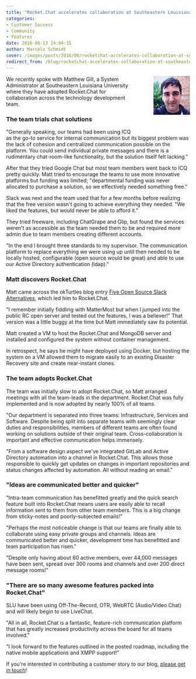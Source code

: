 ```yaml
---
title: "Rocket.Chat accelerates collaboration at Southeastern Louisiana University"
categories:
- Customer Success
- Community
- Features
date: 2016-06-13 14:04:15
author: Marcelo Schmidt
cover: /images/posts/2016/06/rocketchat-accelerates-collaboration-at-southeastern-louisiana-university/southeastern-cover-image.jpg
redirect_from: /blog/rocketchat-accelerates-collaboration-at-southeastern-louisiana-university
---
```

<img style="float: right; margin: 0px 0px 50px 50px;" src="/images/posts/2016/06/rocketchat-accelerates-collaboration-at-southeastern-louisiana-university/image00.jpg" width="100" />

We recently spoke with Matthew Gill, a System Administrator at Southeastern Louisiana University where they have adopted Rocket.Chat for collaboration across the technology development team.

### The team trials chat solutions

"Generally speaking, our teams had been using ICQ as the go-to service for internal communication but its biggest problem was the lack of cohesion and centralized communication possible on the platform. You could send individual private messages and there is a rudimentary chat-room-like functionality, but the solution itself felt lacking."

After that they tried Google Chat but most team members went back to ICQ pretty quickly. Matt tried to encourage the teams to use more innovative platforms but funding was limited; "departmental funding was never allocated to purchase a solution, so we effectively needed something free."

Slack was next and the team used that for a few months before realizing that the free version wasn't going to achieve everything they needed. "We liked the features, but would never be able to afford it."

They tried freeware, including ChatGrape and Glip, but found the services weren't as accessible as the team needed them to be and required more admin due to team members creating different accounts.

"In the end I brought three standards to my supervisor. The communication platform to replace everything we were using up until then needed to be locally hosted, configurable (open source would be great) and able to use our Active Directory authentication (ldap)."

### Matt discovers Rocket.Chat

Matt came across the okTurtles blog entry [Five Open Source Slack Alternatives](https://blog.okturtles.com/2015/11/five-open-source-slack-alternatives/), which led him to Rocket.Chat.

"I remember initially fiddling with MatterMost but when I jumped into the public RC open server and tested out the features, I was a believer!" That version was a little buggy at the time but Matt immediately saw its potential.

Matt created a VM to host the Rocket.Chat and MongoDB server and installed and configured the system without container management.

In retrospect, he says he might have deployed using Docker, but hosting the system on a VM allowed them to migrate easily to an existing Disaster Recovery site and create near-instant clones.

### The team adopts Rocket.Chat

The team was initially slow to adopt Rocket.Chat, so Matt arranged meetings with all the team-leads in the department. Rocket.Chat was fully implemented and is now adopted by nearly 100% of all teams.

"Our department is separated into three teams: Infrastructure, Services and Software. Despite being split into separate teams with seemingly clear duties and responsibilities, members of different teams are often found working on solutions outside of their original team. Cross-collaboration is important and effective communication helps immensely.

"From a software design aspect we've integrated GitLab and Active Directory automation into a channel in Rocket.Chat. This allows those responsible to quickly get updates on changes in important repositories and status changes affected by automation. All without reading an email."

### "Ideas are communicated better and quicker"

"Intra-team communication has benefitted greatly and the quick search feature built into Rocket.Chat means users are easily able to recall information sent to them from other team members. This is a big change from sticky-notes and poorly-subjected emails!"

"Perhaps the most noticeable change is that our teams are finally able to collaborate using easy private groups and channels. Ideas are communicated better and quicker, development time has benefitted and team participation has risen."

"Despite only having about 60 active members, over 44,000 messages have been sent, spread over 300 rooms and channels and over 200 direct message rooms!"

### "There are so many awesome features packed into Rocket.Chat"

SLU have been using Off-The-Record, OTR, WebRTC (Audio/Video Chat) and will likely begin to use LiveChat.

"All in all, Rocket.Chat is a fantastic, feature-rich communication platform that has greatly increased productivity across the board for all teams involved."

"I look forward to the features outlined in the posted roadmap, including the native mobile applications and XMPP support!"


If you're interested in contributing a customer story to our blog, [please get in touch](https://rocket.chat/contact)!

